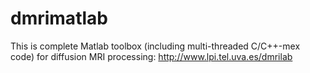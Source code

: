# dmrimatlab
This is complete Matlab toolbox (including multi-threaded C/C++-mex code) for diffusion MRI processing: http://www.lpi.tel.uva.es/dmrilab
